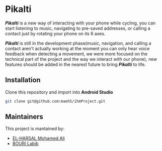 # Pikalti

***Pikalti*** is a new way of interacting with your phone while cycling, you can start listening to music, navigating to pre-saved addresses, or calling a contact just by rotating your phone on its 6 axes.

***Pikalti*** is still in the development phase(music, navigation, and calling a contact aren't actually working at the moment you can only hear voice feedback when detecting a movement, we were more focused on the technical part of the project and the way we interact with our phone), new features should be added in the nearest future to bring ***Pikalti*** to life.


## Installation
Clone this repository and import into **Android Studio**
```bash
git clone git@github.com:maeh5/ihmProject.git
```

## Maintainers
This project is mantained by:
* [EL-HARSAL Mohamed Ali](http://github.com/maeh5)
* [BOURI Labib](http://github.com/m2gi-bouril)
